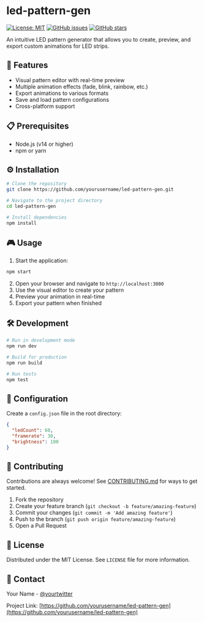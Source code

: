 # led-pattern-gen

[![License: MIT](https://img.shields.io/badge/License-MIT-yellow.svg)](https://opensource.org/licenses/MIT)
[![GitHub issues](https://img.shields.io/github/issues/yourusername/led-pattern-gen)](https://github.com/yourusername/led-pattern-gen/issues)
[![GitHub stars](https://img.shields.io/github/stars/yourusername/led-pattern-gen)](https://github.com/yourusername/led-pattern-gen/stargazers)

An intuitive LED pattern generator that allows you to create, preview, and export custom animations for LED strips.

## 🚀 Features
- Visual pattern editor with real-time preview
- Multiple animation effects (fade, blink, rainbow, etc.)
- Export animations to various formats
- Save and load pattern configurations
- Cross-platform support

## 📋 Prerequisites
- Node.js (v14 or higher)
- npm or yarn

## ⚙️ Installation
```bash
# Clone the repository
git clone https://github.com/yourusername/led-pattern-gen.git

# Navigate to the project directory
cd led-pattern-gen

# Install dependencies
npm install
```

## 🎮 Usage
1. Start the application:
```bash
npm start
```
2. Open your browser and navigate to `http://localhost:3000`
3. Use the visual editor to create your pattern
4. Preview your animation in real-time
5. Export your pattern when finished

## 🛠️ Development
```bash
# Run in development mode
npm run dev

# Build for production
npm run build

# Run tests
npm test
```

## 📝 Configuration
Create a `config.json` file in the root directory:
```json
{
  "ledCount": 60,
  "framerate": 30,
  "brightness": 100
}
```

## 🤝 Contributing
Contributions are always welcome! See [CONTRIBUTING.md](CONTRIBUTING.md) for ways to get started.

1. Fork the repository
2. Create your feature branch (`git checkout -b feature/amazing-feature`)
3. Commit your changes (`git commit -m 'Add amazing feature'`)
4. Push to the branch (`git push origin feature/amazing-feature`)
5. Open a Pull Request

## 📜 License
Distributed under the MIT License. See `LICENSE` file for more information.

## 👥 Contact
Your Name - [@yourtwitter](https://twitter.com/yourtwitter)

Project Link: [https://github.com/yourusername/led-pattern-gen](https://github.com/yourusername/led-pattern-gen)
